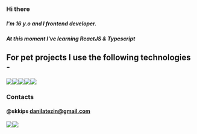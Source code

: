 ### Hi there 
##### I'm 16 y.o and I frontend developer.
##### At this moment I've learning ReactJS & Typescript 
## For pet projects I use the following technologies -

<img src="https://img.shields.io/badge/TypeScript-007ACC?style=for-the-badge&logo=typescript&logoColor=white"/><img src="https://img.shields.io/badge/React-20232A?style=for-the-badge&logo=react&logoColor=61DAFB"/><img src="https://img.shields.io/badge/Redux-593D88?style=for-the-badge&logo=redux&logoColor=white"/><img src="https://img.shields.io/badge/Material%20UI-007FFF?style=for-the-badge&logo=mui&logoColor=white"/><img src="https://img.shields.io/badge/styled--components-DB7093?style=for-the-badge&logo=styled-components&logoColor=white"/>

### Contacts
#### @skkips     danilatezin@gmail.com
<img src="https://img.shields.io/badge/Telegram-2CA5E0?style=for-the-badge&logo=telegram&logoColor=white" /><img src="https://img.shields.io/badge/Gmail-D14836?style=for-the-badge&logo=gmail&logoColor=white"/>
